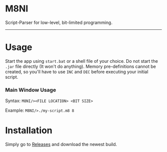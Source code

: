 # M8NI
Script-Parser for low-level, bit-limited programming.

---
# Usage
Start the app using `start.bat` or a shell file of your choice.
Do not start the `.jar` file directly (It won't do anything).
Memory pre-definitions cannot be created, so you'll have to use `INC` and `DEC` before executing your initial script.

### Main Window Usage
Syntax:  ```M8NI/><FILE LOCATION> <BIT SIZE>```

Example: ```M8NI/>./my-script.m8 8```

# Installation
Simply go to [Releases](https://github.com/ah1m1/M8NI/releases) and download the newest build.
